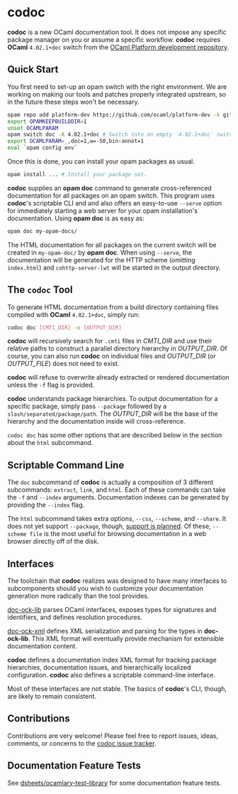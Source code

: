 # codoc

**codoc** is a new OCaml documentation tool. It does not impose any
  specific package manager on you or assume a specific
  workflow. **codoc** requires **OCaml** `4.02.1+doc` switch from the
  [OCaml Platform development repository](https://github.com/ocaml/platform-dev).

## Quick Start

You first need to set-up an opam switch with the right environment. We
are working on making our tools and patches properly integrated
upstream, so in the future these steps won't be necessary.

```sh
opam repo add platform-dev https://github.com/ocaml/platform-dev -k git
export OPAMKEEPBUILDDIR=1
unset OCAMLPARAM
opam switch doc -A 4.02.1+doc # Switch into an empty `4.02.1+doc` switch
export OCAMLPARAM=_,doc=1,w=-50,bin-annot=1
eval `opam config env`
```

Once this is done, you can install your opam packages as usual.

```sh
opam install ... # Install your package set.
```

**codoc** supplies an **opam doc** command to generate cross-referenced
  documentation for all packages on an opam switch.  This program uses
  **codoc**'s scriptable CLI and and also offers an easy-to-use
  `--serve` option for immediately starting a web server for your opam
  installation's documentation. Using **opam doc** is as easy as:

```sh
opam doc my-opam-docs/
```

The HTML documentation for all packages on the current switch will be
created in `my-opam-doc/` by **opam doc**. When using `--serve`, the
documentation will be generated for the HTTP scheme (omitting
`index.html`) and `cohttp-server-lwt` will be started in the output
directory.

## The `codoc` Tool

To generate HTML documentation from a build directory containing files
compiled with **OCaml** `4.02.1+doc`, simply run:

```sh
codoc doc [CMTI_DIR] -o [OUTPUT_DIR]
```

**codoc** will recursively search for `.cmti` files in *CMTI_DIR* and
  use their relative paths to construct a parallel directory hierarchy
  in *OUTPUT_DIR*. Of course, you can also run **codoc** on individual
  files and *OUTPUT_DIR* (or *OUTPUT_FILE*) does not need to exist.

**codoc** will refuse to overwrite already extracted or rendered
  documentation unless the `-f` flag is provided.

**codoc** understands package hierarchies. To output documentation for a
  specific package, simply pass `--package` followed by a
  `slash/separated/package/path`. The *OUTPUT_DIR* will be the base of
  the hierarchy and the documentation inside will cross-reference.

`codoc doc` has some other options that are described below in the
  section about the `html` subcommand.

## Scriptable Command Line

The `doc` subcommand of **codoc** is actually a composition of 3
different subcommands: `extract`, `link`, and `html`. Each of these
commands can take the `-f` and `--index` arguments. Documentation
indexes can be generated by providing the `--index` flag.

The `html` subcommand takes extra options, `--css`, `--scheme`,
and `--share`. It does not yet support `--package`, though, [support
is planned](https://github.com/dsheets/codoc/issues/42). Of these,
`--scheme file` is the most useful for browsing documentation in a web
browser directly off of the disk.

## Interfaces

The toolchain that **codoc** realizes was designed to have many
interfaces to subcomponents should you wish to customize your
documentation generation more radically than the tool provides.

[doc-ock-lib](https://github.com/lpw25/doc-ock-lib) parses OCaml
interfaces, exposes types for signatures and identifiers, and defines
resolution procedures.

[doc-ock-xml](https://github.com/lpw25/doc-ock-xml/) defines XML
serialization and parsing for the types in **doc-ock-lib**. This XML
format will eventually provide mechanism for extensible documentation
content.

**codoc** defines a documentation index XML format for tracking package
  hierarchies, documentation issues, and hierarchically localized
  configuration. **codoc** also defines a scriptable command-line
  interface.

Most of these interfaces are not stable. The basics of **codoc**'s CLI,
though, are likely to remain consistent.

## Contributions

Contributions are very welcome! Please feel free to report issues,
ideas, comments, or concerns to the [codoc issue
tracker](https://github.com/dsheets/codoc/issues).

## Documentation Feature Tests

See
[dsheets/ocamlary-test-library](https://github.com/dsheets/ocamlary-test-library)
for some documentation feature tests.
